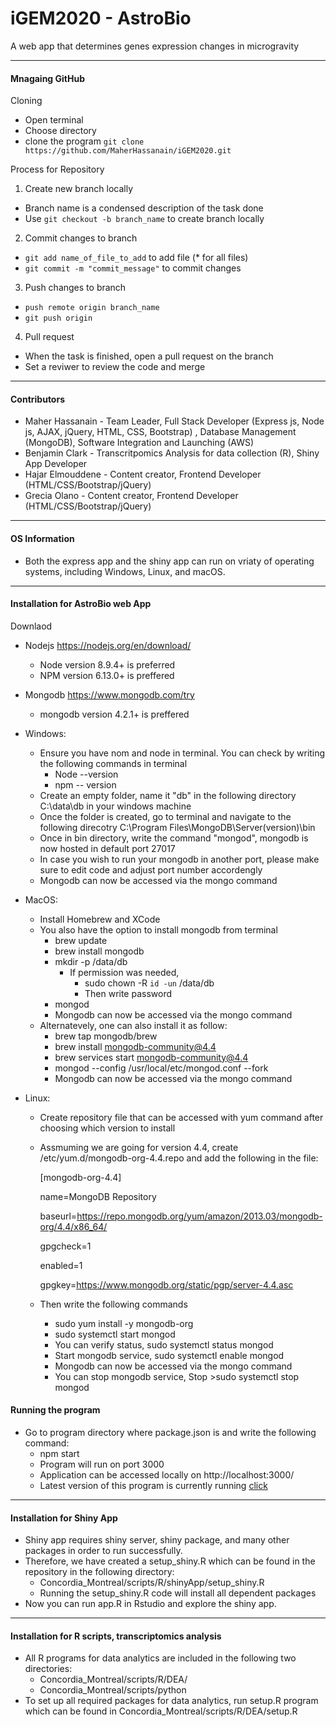 # iGEM2020 - AstroBio
A web app that determines genes expression changes in microgravity

---------------------------------------------------------------------------------------------------------------------------------------


#### Mnagaing GitHub
  
  Cloning
  
 * Open terminal
 * Choose directory
 * clone the program ```git clone https://github.com/MaherHassanain/iGEM2020.git```
 
Process for Repository

1. Create new branch locally
  * Branch name is a condensed description of the task done
  * Use ```git checkout -b branch_name``` to create branch locally

2. Commit changes to branch
  * ```git add name_of_file_to_add``` to add file (* for all files)
  * ```git commit -m "commit_message"``` to commit changes

3. Push changes to branch
  * ```push remote origin branch_name```
  * ```git push origin```

4. Pull request
  * When the task is finished, open a pull request on the branch
  * Set a reviwer to review the code and merge 
  
---------------------------------------------------------------------------------------------------------------------------------------

#### Contributors

* Maher Hassanain - Team Leader, Full Stack Developer (Express js, Node js, AJAX, jQuery, HTML, CSS, Bootstrap) , Database Management (MongoDB), Software Integration and Launching (AWS)
* Benjamin Clark - Transcritpomics Analysis for data collection (R), Shiny App Developer 
* Hajar Elmouddene - Content creator, Frontend Developer (HTML/CSS/Bootstrap/jQuery)
* Grecia Olano - Content creator, Frontend Developer (HTML/CSS/Bootstrap/jQuery)

---------------------------------------------------------------------------------------------------------------------------------------
 
#### OS Information

* Both the express app and the shiny app can run on vriaty of operating systems, including Windows, Linux, and macOS. 

---------------------------------------------------------------------------------------------------------------------------------------

#### Installation for AstroBio web App

Downlaod
* Nodejs https://nodejs.org/en/download/
    * Node version 8.9.4+ is preferred
    * NPM version 6.13.0+ is preffered
* Mongodb https://www.mongodb.com/try 
    * mongodb version 4.2.1+ is preffered

* Windows:
    * Ensure you have nom and node in terminal. You can check by writing the following commands in terminal
        * Node --version
        * npm -- version 
    * Create an empty folder, name it "db" in the following directory C:\data\db in your windows machine
    * Once the folder is created, go to terminal and navigate to the following direcotry C:\Program Files\MongoDB\Server\(version)\bin
    * Once in bin directory, write the command "mongod", mongodb is now hosted in default port 27017
    * In case you wish to run your mongodb in another port, please make sure to edit code and adjust port number accordengly 
    * Mongodb can now be accessed via the mongo command
    
* MacOS:
    * Install Homebrew and XCode
    * You also have the option to install mongodb from terminal
         * brew update
        * brew install mongodb
        * mkdir -p /data/db
            * If permission was needed, 
                * sudo chown -R `id -un` /data/db
                * Then write password
         * mongod
         * Mongodb can now be accessed via the mongo command
    * Alternatevely, one can also install it as follow:
        * brew tap mongodb/brew
        * brew install mongodb-community@4.4 
        * brew services start mongodb-community@4.4
        * mongod --config /usr/local/etc/mongod.conf --fork
        * Mongodb can now be accessed via the mongo command
    
* Linux:
    * Create repository file that can be accessed with yum command after choosing which version to install
    * Assmuming we are going for version 4.4, create /etc/yum.d/mongodb-org-4.4.repo and add the following in the file:
    
      [mongodb-org-4.4]
      
      name=MongoDB Repository
      
      baseurl=https://repo.mongodb.org/yum/amazon/2013.03/mongodb-org/4.4/x86_64/
      
      gpgcheck=1
      
      enabled=1
      
      gpgkey=https://www.mongodb.org/static/pgp/server-4.4.asc
      
    * Then write the following commands
        * sudo yum install -y mongodb-org
        * sudo systemctl start mongod
        * You can verify status, sudo systemctl status mongod
        * Start mongodb service, sudo systemctl enable mongod
        * Mongodb can now be accessed via the mongo command
        * You can stop mongodb service, Stop >sudo systemctl stop mongod
        
#### Running the program

 * Go to program directory where package.json is and write the following command:
    * npm start
    * Program will run on port 3000
    * Application can be accessed locally on http://localhost:3000/
    * Latest version of this program is currently running <a href=""> click </a>
---------------------------------------------------------------------------------------------------------------------------------------

#### Installation for Shiny App 

* Shiny app requires shiny server, shiny package, and many other packages in order to run successfully. 
* Therefore, we have created a setup_shiny.R which can be found in the repository in the following directory:
    * Concordia_Montreal/scripts/R/shinyApp/setup_shiny.R 
    * Running the setup_shiny.R code will install all dependent packages
* Now you can run app.R in Rstudio and explore the shiny app.

---------------------------------------------------------------------------------------------------------------------------------------

#### Installation for R scripts, transcriptomics analysis

* All R programs for data analytics are included in the following two directories: 
    * Concordia_Montreal/scripts/R/DEA/  
    * Concordia_Montreal/scripts/python
 * To set up all required packages for data analytics, run setup.R program which can be found in Concordia_Montreal/scripts/R/DEA/setup.R
